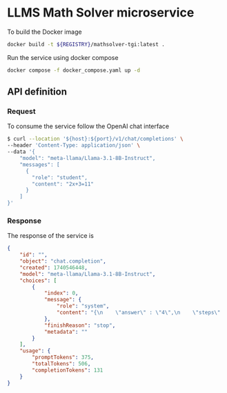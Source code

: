 # LLMS Math Solver microservice

To build the Docker image

``` BASH
docker build -t ${REGISTRY}/mathsolver-tgi:latest .
```

Run the service using docker compose

``` BASH
docker compose -f docker_compose.yaml up -d
```

## API definition

### Request

To consume the service follow the OpenAI chat interface

``` BASH
$ curl --location '${host}:${port}/v1/chat/completions' \
--header 'Content-Type: application/json' \
--data '{
    "model": "meta-llama/Llama-3.1-8B-Instruct",
    "messages": [
      {
        "role": "student",
        "content": "2x+3=11"
      }
    ]
}'
```

### Response

The response of the service is

``` JSON
{
    "id": "",
    "object": "chat.completion",
    "created": 1740546448,
    "model": "meta-llama/Llama-3.1-8B-Instruct",
    "choices": [
        {
            "index": 0,
            "message": {
                "role": "system",
                "content": "{\n    \"answer\" : \"4\",\n    \"steps\" : [\n        {\n            \"step\" : 1,\n            \"detail\" : \"Substract 3 to both sides of the equation\"\n        },\n        {\n            \"step\" : 2,\n            \"detail\" : \"Now you have 2x = 8\"\n        },\n        {\n            \"step\" : 3,\n            \"detail\" : \"Divide by 2 both sides of the equation\"\n        },\n        {\n            \"step\" : 4,\n            \"detail\" : \"Now you have x = 4\"\n        }\n    ]\n}"
            },
            "finishReason": "stop",
            "metadata": ""
        }
    ],
    "usage": {
        "promptTokens": 375,
        "totalTokens": 506,
        "completionTokens": 131
    }
}
```

